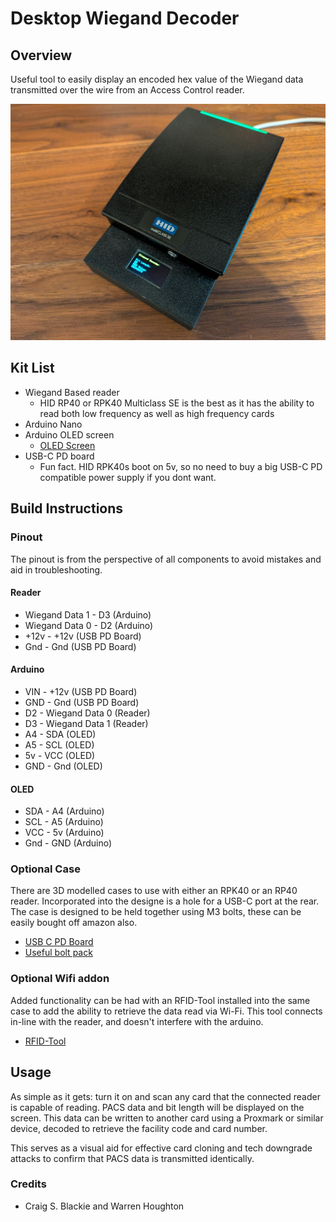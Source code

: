 # Desktop Wiegand Decoder

Overview
--------

Useful tool to easily display an encoded hex value of the Wiegand data transmitted over the wire from an Access Control reader.

![HIDRP40](https://github.com/craigsblackie/desktop-decoder/blob/main/Images/Desktop_Decoder4.jpg?raw=true)

Kit List
--------

*   Wiegand Based reader
    *   HID RP40 or RPK40 Multiclass SE is the best as it has the ability to read both low frequency as well as high frequency cards
*   Arduino Nano
*   Arduino OLED screen
    *   [OLED Screen](https://www.amazon.co.uk/gp/product/B08NDJ3S3Q/ref=ppx_yo_dt_b_asin_title_o02_s00?ie=UTF8&psc=1)
* USB-C PD board
    * Fun fact. HID RPK40s boot on 5v, so no need to buy a big USB-C PD compatible power supply if you dont want.

Build Instructions
------------------

### Pinout

The pinout is from the perspective of all components to avoid mistakes and aid in troubleshooting.

#### Reader

*   Wiegand Data 1 - D3 (Arduino)
*   Wiegand Data 0 - D2 (Arduino)
*   +12v - +12v (USB PD Board)
*   Gnd - Gnd (USB PD Board)

#### Arduino

*   VIN - +12v (USB PD Board)
*   GND - Gnd (USB PD Board)
*   D2 - Wiegand Data 0 (Reader)
*   D3 - Wiegand Data 1 (Reader)
*   A4 - SDA (OLED)
*   A5 - SCL (OLED)
*   5v - VCC (OLED)
*   GND - Gnd (OLED)

#### OLED

*   SDA - A4 (Arduino)
*   SCL - A5 (Arduino)
*   VCC - 5v (Arduino)
*   Gnd - GND (Arduino)

### Optional Case

There are 3D modelled cases to use with either an RPK40 or an RP40 reader. Incorporated into the designe is a hole for a USB-C port at the rear. The case is designed to be held together using M3 bolts, these can be easily bought off amazon also.

*   [USB C PD Board](https://www.amazon.co.uk/Youmile-charge-trigger-module-voltage/dp/B09WTQC5Q4)
*   [Useful bolt pack](https://www.amazon.co.uk/gp/product/B075CKYJF6)

### Optional Wifi addon

Added functionality can be had with an RFID-Tool installed into the same case to add the ability to retrieve the data read via Wi-Fi. This tool connects in-line with the reader, and doesn't interfere with the arduino.

*   [RFID-Tool](https://labs.ksec.co.uk/product/esp-rfid-tool/)

Usage
-----

As simple as it gets: turn it on and scan any card that the connected reader is capable of reading. PACS data and bit length will be displayed on the screen. This data can be written to another card using a Proxmark or similar device, decoded to retrieve the facility code and card number.

This serves as a visual aid for effective card cloning and tech downgrade attacks to confirm that PACS data is transmitted identically.

### Credits
* Craig S. Blackie and Warren Houghton 

